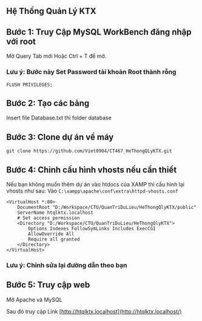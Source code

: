 ## Hệ Thống Quản Lý KTX

## 

## Bước 1: Truy Cập MySQL WorkBench đăng nhập với root
Mở Query Tab mới Hoặc Ctrl + T để mở.
### Lưu ý: Bước này Set Password tài khoản Root thành rỗng
```ALTER USER 'root'@'localhost' IDENTIFIED WITH mysql_native_password BY ''; 
FLUSH PRIVILEGES;
```

## Bước 2: Tạo các bảng
Insert file Database.txt thì folder database

## Bước 3: Clone dự án về máy
`git clone https://github.com/Viet0904/CT467_HeThongQLyKTX.git`

## Bước 4: Chỉnh cấu hình vhosts nếu cần thiết
Nếu bạn không muốn thêm dự án vào htdocs của XAMP thì cấu hình lại vhosts như sau:
Vào `C:\xampp\apache\conf\extra\httpd-vhosts.conf`
```
<VirtualHost *:80>
    DocumentRoot "D:/Workspace/CTU/QuanTriDuLieu/HeThongQlyKTX/public"
    ServerName htqlktx.localhost
    # Set access permission
    <Directory "D:/Workspace/CTU/QuanTriDuLieu/HeThongQlyKTX">
        Options Indexes FollowSymLinks Includes ExecCGI
        AllowOverride All
        Require all granted
    </Directory>
</VirtualHost>
```

### Lưu ý: Chỉnh sửa lại đường dẫn theo bạn 


## Bước 5: Truy cập web
Mở Apache và MySQL

Sau đó truy cập Link [http://htqlktx.localhost](http://htqlktx.localhost/)


